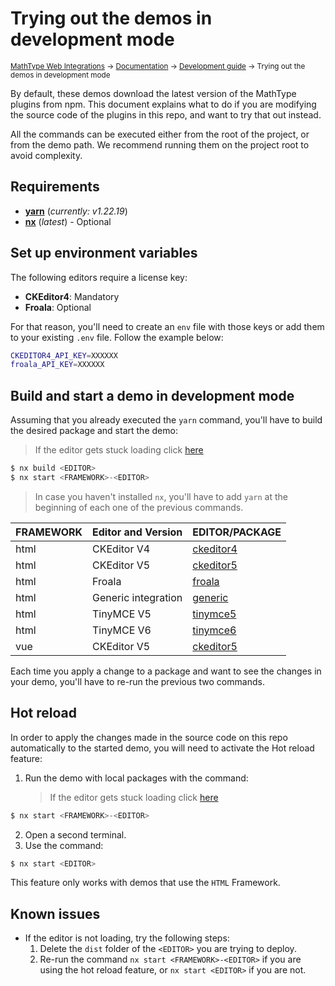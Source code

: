 # Trying out the demos in development mode

<small>[MathType Web Integrations](../../../README.md) → [Documentation](../../README.md) → [Development guide](../README.md) → Trying out the demos in development mode</small>

By default, these demos download the latest version of the MathType plugins from npm.
This document explains what to do if you are modifying the source code of the plugins in this repo, and want to try that out instead.

All the commands can be executed either from the root of the project, or from the demo path. We recommend running them on the project root to avoid complexity.

## Requirements

- [**yarn**](https://classic.yarnpkg.com/lang/en/docs/install/#debian-stable) (_currently: v1.22.19_)
- [**nx**](https://nx.dev/getting-started/installation#installing-nx-globally) (_latest_) - Optional

## Set up environment variables

The following editors require a license key:

- **CKEditor4**: Mandatory
- **Froala**: Optional

For that reason, you'll need to create an `env` file with those keys or add them to your existing `.env` file. Follow the example below:

```bash
CKEDITOR4_API_KEY=XXXXXX
froala_API_KEY=XXXXXX
```

## Build and start a demo in development mode

Assuming that you already executed the `yarn` command, you'll have to build the desired package and start the demo:

> If the editor gets stuck loading click [here](#known-issues)

```js
$ nx build <EDITOR>
$ nx start <FRAMEWORK>-<EDITOR>
```

> In case you haven't installed `nx`, you'll have to add `yarn` at the beginning of each one of the previous commands.

| FRAMEWORK | Editor and Version  | EDITOR/PACKAGE                                   |
| --------- | ------------------- | ------------------------------------------------ |
| html      | CKEditor V4         | [ckeditor4](../../demos/html/ckeditor4)          |
| html      | CKEditor V5         | [ckeditor5](../../demos/html/ckeditor5)          |
| html      | Froala              | [froala](../../demos/html/froala)                |
| html      | Generic integration | [generic](../../demos/html/generic)              |
| html      | TinyMCE V5          | [tinymce5](../../demos/html/tinymce5)            |
| html      | TinyMCE V6          | [tinymce6](../../demos/html/tinymce6)            |
| vue       | CKEditor V5         | [ckeditor5](../../demos/vue/ckeditor5/README.md) |

Each time you apply a change to a package and want to see the changes in your demo, you'll have to re-run the previous two commands.

## Hot reload

In order to apply the changes made in the source code on this repo automatically to the started demo, you will need to activate the Hot reload feature:

1. Run the demo with local packages with the command:
   > If the editor gets stuck loading click [here](#known-issues)

```js
$ nx start <FRAMEWORK>-<EDITOR>
```

2. Open a second terminal.
3. Use the command:

```js
$ nx start <EDITOR>
```

This feature only works with demos that use the `HTML` Framework.

## Known issues

- If the editor is not loading, try the following steps:
  1. Delete the `dist` folder of the `<EDITOR>` you are trying to deploy.
  2. Re-run the command `nx start <FRAMEWORK>-<EDITOR>` if you are using the hot reload feature, or `nx start <EDITOR>` if you are not.
